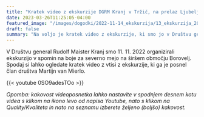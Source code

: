 ```yaml
---
title: "Kratek video z ekskurzije DGRM Kranj v Tržič, na prelaz Ljubelj in v Borovlje" 
date: 2023-03-26T11:25:05-04:00
featured_image: "/images/dogodki/2022-11-14_ekskurzija/13_ekskurzija_2022-11-14.jpeg"
draft: false
summary: "Na voljo je kratek video z ekskurzije, ki smo jo v Društvu general Rudolf Maister Kranj organizirali  11. 11. 2022 v spomin na boje za severno mejo na širšem območju Borovelj."
---
```


V Društvu general Rudolf Maister Kranj smo 11. 11. 2022 organizirali ekskurzijo v spomin na boje za severno mejo na širšem območju Borovelj. Spodaj si lahko ogledate kratek video z vtisi z ekskurzije, ki ga je posnel član društva Martijn van Mierlo.

{{< youtube 0SO9adesTOo >}}

*Opomba: kakovost videoposnetka lahko nastavite v spodnjem desnem kotu videa s klikom na ikono levo od napisa Youtube, nato s klikom na Quality/Kvaliteta in nato na seznamu izberete željeno (boljšo) kakovost.*